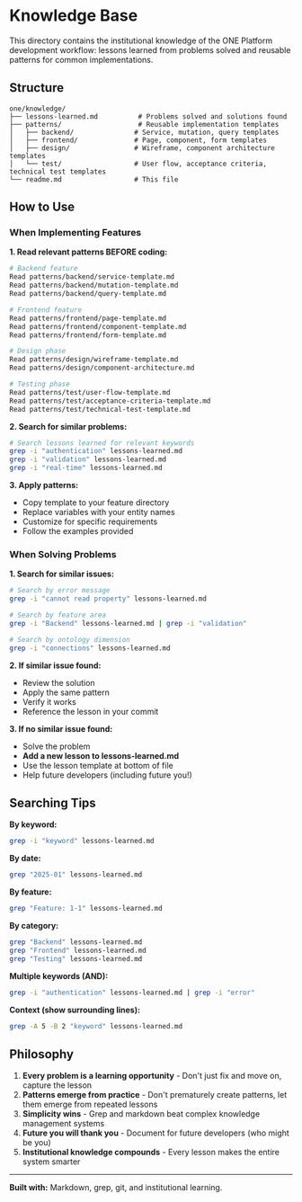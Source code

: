 # Knowledge Base

This directory contains the institutional knowledge of the ONE Platform development workflow: lessons learned from problems solved and reusable patterns for common implementations.

## Structure

```
one/knowledge/
├── lessons-learned.md          # Problems solved and solutions found
├── patterns/                   # Reusable implementation templates
│   ├── backend/               # Service, mutation, query templates
│   ├── frontend/              # Page, component, form templates
│   ├── design/                # Wireframe, component architecture templates
│   └── test/                  # User flow, acceptance criteria, technical test templates
└── readme.md                  # This file
```

## How to Use

### When Implementing Features

**1. Read relevant patterns BEFORE coding:**

```bash
# Backend feature
Read patterns/backend/service-template.md
Read patterns/backend/mutation-template.md
Read patterns/backend/query-template.md

# Frontend feature
Read patterns/frontend/page-template.md
Read patterns/frontend/component-template.md
Read patterns/frontend/form-template.md

# Design phase
Read patterns/design/wireframe-template.md
Read patterns/design/component-architecture.md

# Testing phase
Read patterns/test/user-flow-template.md
Read patterns/test/acceptance-criteria-template.md
Read patterns/test/technical-test-template.md
```

**2. Search for similar problems:**

```bash
# Search lessons learned for relevant keywords
grep -i "authentication" lessons-learned.md
grep -i "validation" lessons-learned.md
grep -i "real-time" lessons-learned.md
```

**3. Apply patterns:**
- Copy template to your feature directory
- Replace variables with your entity names
- Customize for specific requirements
- Follow the examples provided

### When Solving Problems

**1. Search for similar issues:**

```bash
# Search by error message
grep -i "cannot read property" lessons-learned.md

# Search by feature area
grep -i "Backend" lessons-learned.md | grep -i "validation"

# Search by ontology dimension
grep -i "connections" lessons-learned.md
```

**2. If similar issue found:**
- Review the solution
- Apply the same pattern
- Verify it works
- Reference the lesson in your commit

**3. If no similar issue found:**
- Solve the problem
- **Add a new lesson to lessons-learned.md**
- Use the lesson template at bottom of file
- Help future developers (including future you!)

## Searching Tips

**By keyword:**
```bash
grep -i "keyword" lessons-learned.md
```

**By date:**
```bash
grep "2025-01" lessons-learned.md
```

**By feature:**
```bash
grep "Feature: 1-1" lessons-learned.md
```

**By category:**
```bash
grep "Backend" lessons-learned.md
grep "Frontend" lessons-learned.md
grep "Testing" lessons-learned.md
```

**Multiple keywords (AND):**
```bash
grep -i "authentication" lessons-learned.md | grep -i "error"
```

**Context (show surrounding lines):**
```bash
grep -A 5 -B 2 "keyword" lessons-learned.md
```

## Philosophy

1. **Every problem is a learning opportunity** - Don't just fix and move on, capture the lesson
2. **Patterns emerge from practice** - Don't prematurely create patterns, let them emerge from repeated lessons
3. **Simplicity wins** - Grep and markdown beat complex knowledge management systems
4. **Future you will thank you** - Document for future developers (who might be you)
5. **Institutional knowledge compounds** - Every lesson makes the entire system smarter

---

**Built with:** Markdown, grep, git, and institutional learning.
